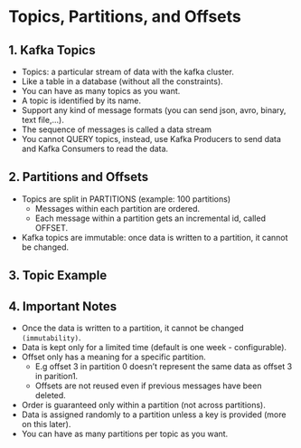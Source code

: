 # Topics, Partitions, and Offsets

## 1. Kafka Topics

- Topics: a particular stream of data with the kafka cluster.
- Like a table in a database (without all the constraints).
- You can have as many topics as you want.
- A topic is identified by its name.
- Support any kind of message formats (you can send json, avro, binary, text file,...).
- The sequence of messages is called a data stream
- You cannot QUERY topics, instead, use Kafka Producers to send data and Kafka Consumers to read the data.

## 2. Partitions and Offsets

- Topics are split in PARTITIONS (example: 100 partitions)
  - Messages within each partition are ordered.
  - Each message within a partition gets an incremental id, called OFFSET.
- Kafka topics are immutable: once data is written to a partition, it cannot be changed.

## 3. Topic Example

## 4. Important Notes

- Once the data is written to a partition, it cannot be changed `(immutability)`.
- Data is kept only for a limited time (default is one week - configurable).
- Offset only has a meaning for a specific partition.
  - E.g offset 3 in partition 0 doesn’t represent the same data as offset 3 in parition1.
  - Offsets are not reused even if previous messages have been deleted.
- Order is guaranteed only within a partition (not across partitions).
- Data is assigned randomly to a partition unless a key is provided (more on this later).
- You can have as many partitions per topic as you want.
